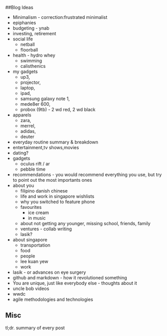 ##Blog Ideas

- Minimalism - correction:frustrated minimalist
- epiphanies
- budgeting - ynab
- investing, retirement
- social life
	- netball
	- floorball
- health - hydro whey
	- swimming
	- calisthenics
- my gadgets 
	- up3, 
	- projector, 
	- laptop, 
	- ipad, 
	- samsung galaxy note 1, 
	- mede8er 600, 
	- probox (9tb) - 2 wd red, 2 wd black
- apparels 
	- zara, 
	- merrel, 
	- adidas, 
	- deuter
- everyday routine summary & breakdown
- entertainment,tv shows,movies
- dating?
- gadgets 
	- oculus rift / ar
	- pebble time
- recommendations - you would recommend everything you use, 				but try to point out the most importants ones
- about you 
	- filipino danish chinese  
	- life and work in singapore
	wishlists
	- why you switched to feature phone
	- favourites
		- ice cream
		- in music
	- about not getting any younger, missing school, friends,	 family
	- ventures - collab writing
	- lasik?
- about singapore  
	- transportation
	- food
	- people
	- lee kuan yew
	- work
- lasik - or advances on eye surgery
- github and markdown - how it revolutioned something
- You are unique, just like everybody else - thoughts about it
- uncle bob videos
- wwdc
- agile methodologies and technologies




## Misc
tl;dr. summary of every post

